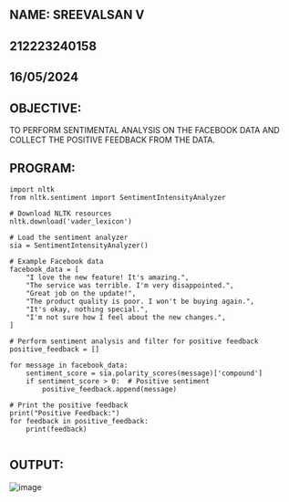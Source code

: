 ## NAME: SREEVALSAN V
## 212223240158
## 16/05/2024
## OBJECTIVE:
TO PERFORM SENTIMENTAL ANALYSIS ON THE FACEBOOK DATA AND COLLECT THE POSITIVE FEEDBACK FROM THE DATA.
## PROGRAM:
```
import nltk
from nltk.sentiment import SentimentIntensityAnalyzer

# Download NLTK resources
nltk.download('vader_lexicon')

# Load the sentiment analyzer
sia = SentimentIntensityAnalyzer()

# Example Facebook data
facebook_data = [
    "I love the new feature! It's amazing.",
    "The service was terrible. I'm very disappointed.",
    "Great job on the update!",
    "The product quality is poor. I won't be buying again.",
    "It's okay, nothing special.",
    "I'm not sure how I feel about the new changes.",
]

# Perform sentiment analysis and filter for positive feedback
positive_feedback = []

for message in facebook_data:
    sentiment_score = sia.polarity_scores(message)['compound']
    if sentiment_score > 0:  # Positive sentiment
        positive_feedback.append(message)

# Print the positive feedback
print("Positive Feedback:")
for feedback in positive_feedback:
    print(feedback)


```
## OUTPUT:
![image](https://github.com/Sreevalsan-V/Project-Based-Experiment-AAI/assets/152585309/b709cd20-fe91-4881-8153-47ee0b796713)

